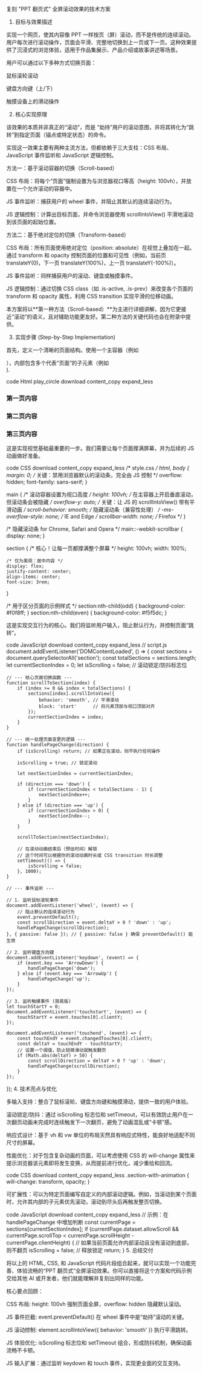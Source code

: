 

复刻 "PPT 翻页式" 全屏滚动效果的技术方案
1. 目标与效果描述

实现一个网页，使其内容像 PPT 一样按页（屏）滚动，而不是传统的连续滚动。用户每次进行滚动操作，页面会平滑、完整地切换到上一页或下一页。这种效果提供了沉浸式的浏览体验，适用于作品集展示、产品介绍或故事讲述等场景。

用户可以通过以下多种方式切换页面：

鼠标滚轮滚动

键盘方向键（上/下）

触摸设备上的滑动操作

2. 核心实现原理

该效果的本质并非真正的“滚动”，而是 “劫持”用户的滚动意图，并将其转化为“跳转”到指定页面（锚点或特定状态）的命令。

实现这一效果主要有两种主流方法，但都依赖于三大支柱：CSS 布局、JavaScript 事件监听和 JavaScript 逻辑控制。

方法一：基于滚动容器的切换（Scroll-based）

CSS 布局：将每个“页面”强制设置为与浏览器视口等高（height: 100vh），并放置在一个允许滚动的容器中。

JS 事件监听：捕获用户的 wheel 事件，并阻止其默认的连续滚动行为。

JS 逻辑控制：计算出目标页面，并命令浏览器使用 scrollIntoView() 平滑地滚动到该页面的起始位置。

方法二：基于绝对定位的切换（Transform-based）

CSS 布局：所有页面使用绝对定位（position: absolute）在视觉上叠加在一起。通过 transform 和 opacity 控制页面的位置和可见性（例如，当前页 translateY(0)，下一页 translateY(100%)，上一页 translateY(-100%)）。

JS 事件监听：同样捕获用户的滚动、键盘或触摸事件。

JS 逻辑控制：通过切换 CSS class（如 .is-active, .is-prev）来改变各个页面的 transform 和 opacity 属性，利用 CSS transition 实现平滑的位移动画。

本方案将以**第一种方法（Scroll-based）**为主进行详细讲解，因为它更接近“滚动”的语义，且对辅助功能更友好。第二种方法的关键代码也会在附录中提供。

3. 实现步骤 (Step-by-Step Implementation)

首先，定义一个清晰的页面结构。使用一个主容器（例如 <main>），内部包含多个代表“页面”的子元素（例如 <section>).

code
Html
play_circle
download
content_copy
expand_less
<!DOCTYPE html>
<html lang="zh">
<head>
    <meta charset="UTF-8">
    <meta name="viewport" content="width=device-width, initial-scale=1.0">
    <title>PPT 翻页式滚动效果</title>
    <link rel="stylesheet" href="style.css">
</head>
<body>
    <main>
        <section id="page-1">
            <h1>第一页内容</h1>
        </section>
        <section id="page-2">
            <h1>第二页内容</h1>
        </section>
        <section id="page-3">
            <h1>第三页内容</h1>
        </section>
        <!-- 更多页面... -->
    </main>
    <script src="script.js"></script>
</body>
</html>

这是实现视觉基础最重要的一步。我们需要让每个页面撑满屏幕，并为后续的 JS 动画做好准备。

code
CSS
download
content_copy
expand_less
/* style.css */
html, body {
    margin: 0;
    /* 关键：禁用浏览器默认的滚动条，完全由 JS 控制 */
    overflow: hidden;
    font-family: sans-serif;
}

main {
    /* 滚动容器设置为视口高度 */
    height: 100vh;
    /* 在主容器上开启垂直滚动，但滚动条会被隐藏 */
    overflow-y: auto;
    /* 关键：让 JS 的 scrollIntoView() 带有平滑动画 */
    scroll-behavior: smooth;
    /* 隐藏滚动条（兼容性处理） */
    -ms-overflow-style: none;  /* IE and Edge */
    scrollbar-width: none;  /* Firefox */
}

/* 隐藏滚动条 for Chrome, Safari and Opera */
main::-webkit-scrollbar {
    display: none;
}


section {
    /* 核心！让每一页都撑满整个屏幕 */
    height: 100vh;
    width: 100%;
    
    /* 仅为美观：居中内容 */
    display: flex;
    justify-content: center;
    align-items: center;
    font-size: 3rem;
}

/* 用于区分页面的示例样式 */
section:nth-child(odd) { background-color: #f0f8ff; }
section:nth-child(even) { background-color: #f5f5dc; }

这是实现交互行为的核心。我们将监听用户输入，阻止默认行为，并控制页面“跳转”。

code
JavaScript
download
content_copy
expand_less
// script.js
document.addEventListener('DOMContentLoaded', () => {
    const sections = document.querySelectorAll('section');
    const totalSections = sections.length;
    let currentSectionIndex = 0;
    let isScrolling = false; // 滚动锁定/防抖标志位

    // --- 核心页面切换函数 ---
    function scrollToSection(index) {
        if (index >= 0 && index < totalSections) {
            sections[index].scrollIntoView({
                behavior: 'smooth', // 平滑滚动
                block: 'start'      // 将元素顶部与视口顶部对齐
            });
            currentSectionIndex = index;
        }
    }

    // --- 统一处理页面变更的逻辑 ---
    function handlePageChange(direction) {
        if (isScrolling) return; // 如果正在滚动，则不执行任何操作

        isScrolling = true; // 锁定滚动

        let nextSectionIndex = currentSectionIndex;

        if (direction === 'down') {
            if (currentSectionIndex < totalSections - 1) {
                nextSectionIndex++;
            }
        } else if (direction === 'up') {
            if (currentSectionIndex > 0) {
                nextSectionIndex--;
            }
        }

        scrollToSection(nextSectionIndex);

        // 在滚动动画结束后（预估时间）解锁
        // 这个时间可以根据你的滚动动画时长或 CSS transition 时长调整
        setTimeout(() => {
            isScrolling = false;
        }, 1000);
    }

    // --- 事件监听 ---

    // 1. 监听鼠标滚轮事件
    document.addEventListener('wheel', (event) => {
        // 阻止默认的连续滚动行为
        event.preventDefault();
        const scrollDirection = event.deltaY > 0 ? 'down' : 'up';
        handlePageChange(scrollDirection);
    }, { passive: false }); // { passive: false } 确保 preventDefault() 能生效

    // 2. 监听键盘方向键
    document.addEventListener('keydown', (event) => {
        if (event.key === 'ArrowDown') {
            handlePageChange('down');
        } else if (event.key === 'ArrowUp') {
            handlePageChange('up');
        }
    });

    // 3. 监听触摸事件 (简易版)
    let touchStartY = 0;
    document.addEventListener('touchstart', (event) => {
        touchStartY = event.touches[0].clientY;
    });

    document.addEventListener('touchend', (event) => {
        const touchEndY = event.changedTouches[0].clientY;
        const deltaY = touchEndY - touchStartY;
        // 设置一个阈值，防止轻微滑动就触发翻页
        if (Math.abs(deltaY) > 50) {
            const scrollDirection = deltaY > 0 ? 'up' : 'down';
            handlePageChange(scrollDirection);
        }
    });
});
4. 技术亮点与优化

多输入支持：整合了鼠标滚轮、键盘方向键和触摸滑动，提供一致的用户体验。

滚动锁定/防抖：通过 isScrolling 标志位和 setTimeout，可以有效防止用户在一次翻页动画未完成时连续触发下一次翻页，避免了动画混乱或“卡顿”感。

响应式设计：基于 vh 和 vw 单位的布局天然具有响应式特性，能良好地适配不同尺寸的屏幕。

性能优化：对于包含复杂动画的页面，可以考虑使用 CSS 的 will-change 属性来提示浏览器该元素即将发生变换，从而提前进行优化，减少重绘和回流。

code
CSS
download
content_copy
expand_less
.section-with-animation {
    will-change: transform, opacity;
}

可扩展性：可以为特定页面编写自定义的内部滚动逻辑。例如，当滚动到某个页面时，允许其内部的子元素优先滚动，滚动到尽头后再触发整页切换。

code
JavaScript
download
content_copy
expand_less
// 示例：在 handlePageChange 中增加判断
const currentPage = sections[currentSectionIndex];
if (currentPage.dataset.allowScroll && currentPage.scrollTop < currentPage.scrollHeight - currentPage.clientHeight) {
    // 如果当前页面允许内部滚动且没有滚动到底部，则不翻页
    isScrolling = false; // 释放锁定
    return;
}
5. 总结交付

将以上的 HTML, CSS, 和 JavaScript 代码片段组合起来，就可以实现一个功能完善、体验流畅的“PPT 翻页式”全屏滚动效果。你可以直接将这个方案和代码示例交给其他 AI 或开发者，他们就能理解并复刻出同样的功能。

核心要点回顾：

CSS 布局: height: 100vh 强制页面全屏，overflow: hidden 隐藏默认滚动。

JS 事件拦截: event.preventDefault() 在 wheel 事件中是“劫持”滚动的关键。

JS 滚动控制: element.scrollIntoView({ behavior: 'smooth' }) 执行平滑跳转。

JS 体验优化: isScrolling 标志位和 setTimeout 组合，形成防抖机制，确保动画流畅不卡顿。

JS 输入扩展：通过监听 keydown 和 touch 事件，实现更全面的交互支持。